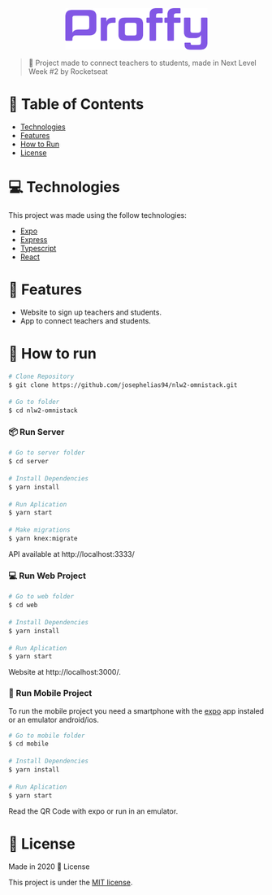 <p align="center">
   <img src="logo.png" alt="Proffy" width="280"/>
</p>

> :rocket: Project made to connect teachers to students, made in Next Level Week #2 by Rocketseat

# :pushpin: Table of Contents

- [Technologies](#computer-technologies)
- [Features](#rocket-features)
- [How to Run](#construction_worker-how-to-run)
- [License](#closed_book-license)

# :computer: Technologies

This project was made using the follow technologies:

- [Expo](https://expo.io/)
- [Express](https://expressjs.com/)
- [Typescript](https://www.typescriptlang.org/)
- [React](https://reactjs.org/)

# :rocket: Features

- Website to sign up teachers and students.
- App to connect teachers and students.

# :construction_worker: How to run

```bash
# Clone Repository
$ git clone https://github.com/josephelias94/nlw2-omnistack.git

# Go to folder
$ cd nlw2-omnistack
```

### 📦 Run Server

```bash
# Go to server folder
$ cd server

# Install Dependencies
$ yarn install

# Run Aplication
$ yarn start

# Make migrations
$ yarn knex:migrate
```

API available at http://localhost:3333/

### 💻 Run Web Project

```bash
# Go to web folder
$ cd web

# Install Dependencies
$ yarn install

# Run Aplication
$ yarn start
```

Website at http://localhost:3000/.

### 📱 Run Mobile Project

To run the mobile project you need a smartphone with the [expo](https://play.google.com/store/apps/details?id=host.exp.exponent) app instaled or an emulator android/ios.

```bash
# Go to mobile folder
$ cd mobile

# Install Dependencies
$ yarn install

# Run Aplication
$ yarn start
```

Read the QR Code with expo or run in an emulator.

# :closed_book: License

Made in 2020 :closed_book: License

This project is under the [MIT license](./LICENSE).
